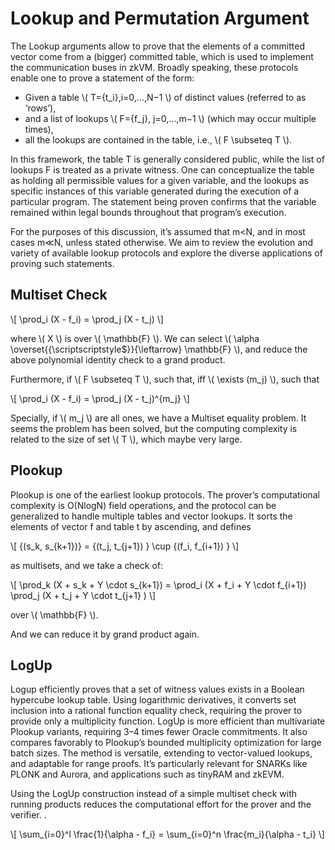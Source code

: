 # Lookup and Permutation Argument

The Lookup arguments allow to prove that the elements of a committed vector come from a
(bigger) committed table, which is used to implement the communication buses in zkVM. Broadly speaking, these protocols enable one to prove a statement of the form:

- Given a table \\( T={t_i},i=0,…,N−1 \\) of distinct values (referred to as ‘rows’),
- and a list of lookups \\( F={f_j}, j=0,…,m−1 \\) (which may occur multiple times),
- all the lookups are contained in the table, i.e., \\( F \subseteq T \\).


In this framework, the table T is generally considered public, while the list of lookups F is treated as a private witness. One can conceptualize the table as holding all permissible values for a given variable, and the lookups as specific instances of this variable generated during the execution of a particular program. The statement being proven confirms that the variable remained within legal bounds throughout that program’s execution.

For the purposes of this discussion, it’s assumed that m<N, and in most cases m≪N, unless stated otherwise. We aim to review the evolution and variety of available lookup protocols and explore the diverse applications of proving such statements.

## Multiset Check

\\[ \prod_i (X - f_i) = \prod_j (X - t_j) \\]

where \\( X \\) is over \\( \mathbb{F} \\). We can select \\( \alpha \overset{{\scriptscriptstyle\$}}{\leftarrow} \mathbb{F} \\), and reduce the above polynomial identity check to a grand product.

Furthermore, if  \\( F \subseteq T \\), such that, iff \\( \exists (m_j) \\), such that


\\[ \prod_i (X - f_i) = \prod_j (X - t_j)^{m_j} \\]


Specially, if \\( m_j \\) are all ones, we have a Multiset equality problem.  It seems the problem has been solved, but the computing complexity is related to the size of set \\( T \\), which maybe very large.

## Plookup

Plookup is one of the earliest lookup protocols. The prover’s computational complexity is O(NlogN) field operations, and the protocol can be generalized to handle multiple tables and vector lookups. It sorts the elements of vector f and table t by ascending, and defines

\\[ \{(s_k, s_{k+1})\} = \{(t_j, t_{j+1}) \} \cup \{(f_i, f_{i+1}) \}  \\]

as multisets, and we take a check of:

\\[ \prod_k (X + s_k + Y \cdot s_{k+1}) = \prod_i (X + f_i + Y \cdot f_{i+1}) \prod_j (X + t_j +   Y \cdot t_{j+1} ) \\]

over \\( \mathbb{F} \\).

And we can reduce it by grand product again.

## LogUp

Logup efficiently proves that a set of witness values exists in a Boolean hypercube lookup table. Using logarithmic derivatives, it converts set inclusion into a rational function equality check, requiring the prover to provide only a multiplicity function. LogUp is more efficient than multivariate Plookup variants, requiring 3–4 times fewer Oracle commitments. It also compares favorably to Plookup’s bounded multiplicity optimization for large batch sizes. The method is versatile, extending to vector-valued lookups, and adaptable for range proofs. It’s particularly relevant for SNARKs like PLONK and Aurora, and applications such as tinyRAM and zkEVM.


Using the LogUp construction instead of a simple multiset check with running products reduces the computational effort for the prover and the verifier. .

\\[ \sum_{i=0}^l \frac{1}{\alpha - f_i} = \sum_{i=0}^n \frac{m_i}{\alpha - t_i} \\]

